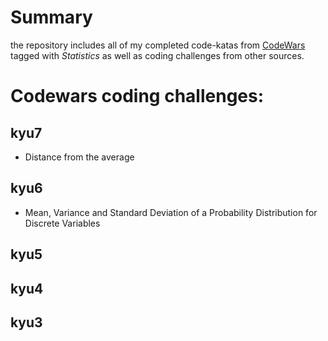 # Summary

the repository includes all of my completed code-katas from [CodeWars](http://wwww.codewars.com)
tagged with *Statistics* as well as coding challenges from other sources.

# Codewars coding challenges:

## kyu7
* Distance from the average

## kyu6
* Mean, Variance and Standard Deviation of a Probability Distribution for Discrete Variables


## kyu5


## kyu4


## kyu3
